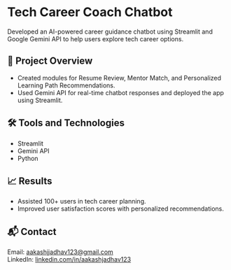 # Tech Career Coach Chatbot

Developed an AI-powered career guidance chatbot using Streamlit and Google Gemini API to help users explore tech career options.

## 🚀 Project Overview
- Created modules for Resume Review, Mentor Match, and Personalized Learning Path Recommendations.
- Used Gemini API for real-time chatbot responses and deployed the app using Streamlit.

## 🛠️ Tools and Technologies
- Streamlit
- Gemini API
- Python

## 📈 Results
- Assisted 100+ users in tech career planning.
- Improved user satisfaction scores with personalized recommendations.

## 📬 Contact
Email: aakashjjadhav123@gmail.com  
LinkedIn: [linkedin.com/in/aakashjadhav123](https://linkedin.com/in/aakashjadhav123)
